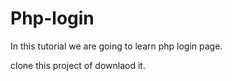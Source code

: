 # Php-login
In this tutorial we are going to learn php login page.

clone this project of downlaod it.
